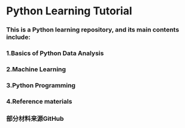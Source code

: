 # Python Learning Tutorial

### This is a Python learning repository, and its main contents include:

### 1.Basics of Python Data Analysis

### 2.Machine Learning

### 3.Python Programming

### 4.Reference materials

### 部分材料来源GitHub
